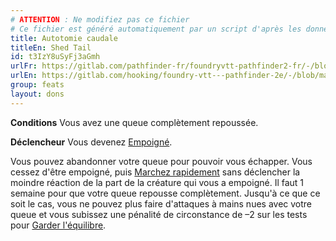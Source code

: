 ```yaml
---
# ATTENTION : Ne modifiez pas ce fichier
# Ce fichier est généré automatiquement par un script d'après les données du module Foundry VTT officiel et de sa traduction
title: Autotomie caudale
titleEn: Shed Tail
id: t3IzY8uSyFj3aGmh
urlFr: https://gitlab.com/pathfinder-fr/foundryvtt-pathfinder2-fr/-/blob/master/data/feats/t3IzY8uSyFj3aGmh.htm
urlEn: https://gitlab.com/hooking/foundry-vtt---pathfinder-2e/-/blob/master/packs/data/feats.db/shed-tail.json
group: feats
layout: dons
---
```

**Conditions** Vous avez une queue complètement repoussée.

**Déclencheur** Vous devenez [Empoigné](../conditions/agrippé-empoigné.md).

Vous pouvez abandonner votre queue pour pouvoir vous échapper. Vous cessez d'être empoigné, puis [Marchez rapidement](../actions/marcher-rapidement.md) sans déclencher la moindre réaction de la part de la créature qui vous a empoigné. Il faut 1 semaine pour que votre queue repousse complètement. Jusqu'à ce que ce soit le cas, vous ne pouvez plus faire d'attaques à mains nues avec votre queue et vous subissez une pénalité de circonstance de –2 sur les tests pour [Garder l'équilibre](../actions/garder-l-équilibre.md).


